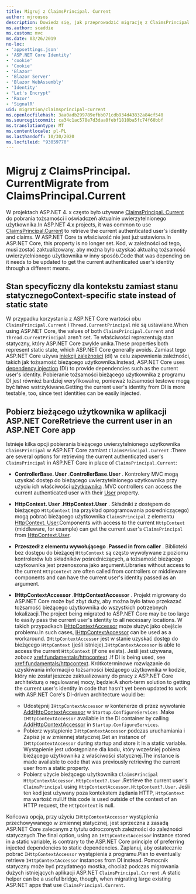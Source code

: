 ```yaml
---
title: Migruj z ClaimsPrincipal. Current
author: mjrousos
description: Dowiedz się, jak przeprowadzić migrację z ClaimsPrincipal. Current, aby pobrać tożsamość i oświadczenia uwierzytelnionego użytkownika w ASP.NET Core.
ms.author: scaddie
ms.custom: mvc
ms.date: 03/26/2019
no-loc:
- 'appsettings.json'
- 'ASP.NET Core Identity'
- 'cookie'
- 'Cookie'
- 'Blazor'
- 'Blazor Server'
- 'Blazor WebAssembly'
- 'Identity'
- "Let's Encrypt"
- 'Razor'
- 'SignalR'
uid: migration/claimsprincipal-current
ms.openlocfilehash: 3aa0adb299789efbb071cdb934d43832a84cf540
ms.sourcegitcommit: ca34c1ac578e7d3daa0febf1810ba5fc74f60bbf
ms.translationtype: MT
ms.contentlocale: pl-PL
ms.lasthandoff: 10/30/2020
ms.locfileid: "93059770"
---
```

# <a name="migrate-from-claimsprincipalcurrent"></a><span data-ttu-id="c9e04-103">Migruj z ClaimsPrincipal. Current</span><span class="sxs-lookup"><span data-stu-id="c9e04-103">Migrate from ClaimsPrincipal.Current</span></span>

<span data-ttu-id="c9e04-104">W projektach ASP.NET 4. x często było używane [ClaimsPrincipal. Current](/dotnet/api/system.security.claims.claimsprincipal.current) do pobrania tożsamości i oświadczeń aktualnie uwierzytelnionego użytkownika.</span><span class="sxs-lookup"><span data-stu-id="c9e04-104">In ASP.NET 4.x projects, it was common to use [ClaimsPrincipal.Current](/dotnet/api/system.security.claims.claimsprincipal.current) to retrieve the current authenticated user's identity and claims.</span></span> <span data-ttu-id="c9e04-105">W ASP.NET Core ta właściwość nie jest już ustawiona.</span><span class="sxs-lookup"><span data-stu-id="c9e04-105">In ASP.NET Core, this property is no longer set.</span></span> <span data-ttu-id="c9e04-106">Kod, w zależności od tego, musi zostać zaktualizowany, aby można było uzyskać aktualną tożsamość uwierzytelnionego użytkownika w inny sposób.</span><span class="sxs-lookup"><span data-stu-id="c9e04-106">Code that was depending on it needs to be updated to get the current authenticated user's identity through a different means.</span></span>

## <a name="context-specific-state-instead-of-static-state"></a><span data-ttu-id="c9e04-107">Stan specyficzny dla kontekstu zamiast stanu statycznego</span><span class="sxs-lookup"><span data-stu-id="c9e04-107">Context-specific state instead of static state</span></span>

<span data-ttu-id="c9e04-108">W przypadku korzystania z ASP.NET Core wartości obu `ClaimsPrincipal.Current` i `Thread.CurrentPrincipal` nie są ustawiane.</span><span class="sxs-lookup"><span data-stu-id="c9e04-108">When using ASP.NET Core, the values of both `ClaimsPrincipal.Current` and `Thread.CurrentPrincipal` aren't set.</span></span> <span data-ttu-id="c9e04-109">Te właściwości reprezentują stan statyczny, który ASP.NET Core zwykle unika.</span><span class="sxs-lookup"><span data-stu-id="c9e04-109">These properties both represent static state, which ASP.NET Core generally avoids.</span></span> <span data-ttu-id="c9e04-110">Zamiast tego ASP.NET Core używa [iniekcji zależności](xref:fundamentals/dependency-injection) (di) w celu zapewnienia zależności, takich jak tożsamość bieżącego użytkownika.</span><span class="sxs-lookup"><span data-stu-id="c9e04-110">Instead, ASP.NET Core uses [dependency injection](xref:fundamentals/dependency-injection) (DI) to provide dependencies such as the current user's identity.</span></span> <span data-ttu-id="c9e04-111">Pobieranie tożsamości bieżącego użytkownika z programu DI jest również bardziej weryfikowalne, ponieważ tożsamości testowe mogą być łatwo wstrzykiwane.</span><span class="sxs-lookup"><span data-stu-id="c9e04-111">Getting the current user's identity from DI is more testable, too, since test identities can be easily injected.</span></span>

## <a name="retrieve-the-current-user-in-an-aspnet-core-app"></a><span data-ttu-id="c9e04-112">Pobierz bieżącego użytkownika w aplikacji ASP.NET Core</span><span class="sxs-lookup"><span data-stu-id="c9e04-112">Retrieve the current user in an ASP.NET Core app</span></span>

<span data-ttu-id="c9e04-113">Istnieje kilka opcji pobierania bieżącego uwierzytelnionego użytkownika `ClaimsPrincipal` w ASP.NET Core zamiast `ClaimsPrincipal.Current` :</span><span class="sxs-lookup"><span data-stu-id="c9e04-113">There are several options for retrieving the current authenticated user's `ClaimsPrincipal` in ASP.NET Core in place of `ClaimsPrincipal.Current`:</span></span>

* <span data-ttu-id="c9e04-114">**ControllerBase. User** .</span><span class="sxs-lookup"><span data-stu-id="c9e04-114">**ControllerBase.User** .</span></span> <span data-ttu-id="c9e04-115">Kontrolery MVC mogą uzyskać dostęp do bieżącego uwierzytelnionego użytkownika przy użyciu ich właściwości [użytkownika](/dotnet/api/microsoft.aspnetcore.mvc.controllerbase.user) .</span><span class="sxs-lookup"><span data-stu-id="c9e04-115">MVC controllers can access the current authenticated user with their [User](/dotnet/api/microsoft.aspnetcore.mvc.controllerbase.user) property.</span></span>
* <span data-ttu-id="c9e04-116">**HttpContext. User** .</span><span class="sxs-lookup"><span data-stu-id="c9e04-116">**HttpContext.User** .</span></span> <span data-ttu-id="c9e04-117">Składniki z dostępem do bieżącego `HttpContext` (na przykład oprogramowania pośredniczącego) mogą pobrać bieżącego użytkownika `ClaimsPrincipal` z elementu [HttpContext. User](/dotnet/api/microsoft.aspnetcore.http.httpcontext.user).</span><span class="sxs-lookup"><span data-stu-id="c9e04-117">Components with access to the current `HttpContext` (middleware, for example) can get the current user's `ClaimsPrincipal` from [HttpContext.User](/dotnet/api/microsoft.aspnetcore.http.httpcontext.user).</span></span>
* <span data-ttu-id="c9e04-118">**Przeszedł z elementu wywołującego** .</span><span class="sxs-lookup"><span data-stu-id="c9e04-118">**Passed in from caller** .</span></span> <span data-ttu-id="c9e04-119">Biblioteki bez dostępu do bieżącej `HttpContext` są często wywoływane z poziomu kontrolerów lub składników pośredniczących, a tożsamość bieżącego użytkownika jest przenoszona jako argument.</span><span class="sxs-lookup"><span data-stu-id="c9e04-119">Libraries without access to the current `HttpContext` are often called from controllers or middleware components and can have the current user's identity passed as an argument.</span></span>
* <span data-ttu-id="c9e04-120">**IHttpContextAccessor** .</span><span class="sxs-lookup"><span data-stu-id="c9e04-120">**IHttpContextAccessor** .</span></span> <span data-ttu-id="c9e04-121">Projekt migrowany do ASP.NET Core może być zbyt duży, aby można było łatwo przekazać tożsamość bieżącego użytkownika do wszystkich potrzebnych lokalizacji.</span><span class="sxs-lookup"><span data-stu-id="c9e04-121">The project being migrated to ASP.NET Core may be too large to easily pass the current user's identity to all necessary locations.</span></span> <span data-ttu-id="c9e04-122">W takich przypadkach [IHttpContextAccessor](/dotnet/api/microsoft.aspnetcore.http.ihttpcontextaccessor) może służyć jako obejście problemu.</span><span class="sxs-lookup"><span data-stu-id="c9e04-122">In such cases, [IHttpContextAccessor](/dotnet/api/microsoft.aspnetcore.http.ihttpcontextaccessor) can be used as a workaround.</span></span> <span data-ttu-id="c9e04-123">`IHttpContextAccessor` jest w stanie uzyskać dostęp do bieżącego `HttpContext` (jeśli istnieje).</span><span class="sxs-lookup"><span data-stu-id="c9e04-123">`IHttpContextAccessor` is able to access the current `HttpContext` (if one exists).</span></span> <span data-ttu-id="c9e04-124">Jeśli jest używana, zobacz <xref:fundamentals/httpcontext> .</span><span class="sxs-lookup"><span data-stu-id="c9e04-124">If DI is being used, see <xref:fundamentals/httpcontext>.</span></span> <span data-ttu-id="c9e04-125">Krótkoterminowe rozwiązanie do uzyskiwania informacji o tożsamości bieżącego użytkownika w kodzie, który nie został jeszcze zaktualizowany do pracy z ASP.NET Core architekturą o regulowanej mocy, będzie:</span><span class="sxs-lookup"><span data-stu-id="c9e04-125">A short-term solution to getting the current user's identity in code that hasn't yet been updated to work with ASP.NET Core's DI-driven architecture would be:</span></span>

  * <span data-ttu-id="c9e04-126">Udostępnij `IHttpContextAccessor` w kontenerze di przez wywołanie [AddHttpContextAccessor](https://github.com/aspnet/Hosting/issues/793) w `Startup.ConfigureServices` .</span><span class="sxs-lookup"><span data-stu-id="c9e04-126">Make `IHttpContextAccessor` available in the DI container by calling [AddHttpContextAccessor](https://github.com/aspnet/Hosting/issues/793) in `Startup.ConfigureServices`.</span></span>
  * <span data-ttu-id="c9e04-127">Pobierz wystąpienie `IHttpContextAccessor` podczas uruchamiania i Zapisz je w zmiennej statycznej.</span><span class="sxs-lookup"><span data-stu-id="c9e04-127">Get an instance of `IHttpContextAccessor` during startup and store it in a static variable.</span></span> <span data-ttu-id="c9e04-128">Wystąpienie jest udostępniane dla kodu, który wcześniej pobiera bieżącego użytkownika z właściwości statycznej.</span><span class="sxs-lookup"><span data-stu-id="c9e04-128">The instance is made available to code that was previously retrieving the current user from a static property.</span></span>
  * <span data-ttu-id="c9e04-129">Pobierz użycie bieżącego użytkownika `ClaimsPrincipal` `HttpContextAccessor.HttpContext?.User` .</span><span class="sxs-lookup"><span data-stu-id="c9e04-129">Retrieve the current user's `ClaimsPrincipal` using `HttpContextAccessor.HttpContext?.User`.</span></span> <span data-ttu-id="c9e04-130">Jeśli ten kod jest używany poza kontekstem żądania HTTP, `HttpContext` ma wartość null.</span><span class="sxs-lookup"><span data-stu-id="c9e04-130">If this code is used outside of the context of an HTTP request, the `HttpContext` is null.</span></span>

<span data-ttu-id="c9e04-131">Końcowa opcja, przy użyciu `IHttpContextAccessor` wystąpienia przechowywanego w zmiennej statycznej, jest sprzeczna z zasadą ASP.NET Core zalecanym z tytułu odroczonych zależności do zależności statycznych.</span><span class="sxs-lookup"><span data-stu-id="c9e04-131">The final option, using an `IHttpContextAccessor` instance stored in a static variable, is contrary to the ASP.NET Core principle of preferring injected dependencies to static dependencies.</span></span> <span data-ttu-id="c9e04-132">Zaplanuj, aby ostatecznie pobrać `IHttpContextAccessor` wystąpienia z programu.</span><span class="sxs-lookup"><span data-stu-id="c9e04-132">Plan to eventually retrieve `IHttpContextAccessor` instances from DI instead.</span></span> <span data-ttu-id="c9e04-133">Pomocnik statyczny może być przydatnego mostka, chociaż podczas migrowania dużych istniejących aplikacji ASP.NET `ClaimsPrincipal.Current` .</span><span class="sxs-lookup"><span data-stu-id="c9e04-133">A static helper can be a useful bridge, though, when migrating large existing ASP.NET apps that use `ClaimsPrincipal.Current`.</span></span>
